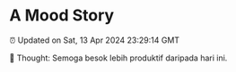 # A Mood Story

⏰ Updated on Sat, 13 Apr 2024 23:29:14 GMT

💭 Thought: Semoga besok lebih produktif daripada hari ini.

